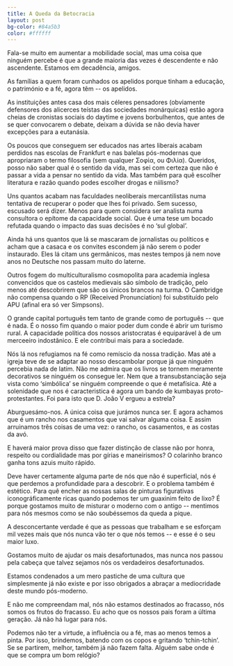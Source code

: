 ```yaml
---
title: A Queda da Betocracia
layout: post
bg-color: #84a5b3
color: #ffffff
---
```


Fala-se muito em aumentar a mobilidade social, mas uma coisa que ninguém percebe é que a grande maioria das vezes é descendente e não ascendente. Estamos em decadência, amigos.

As famílias a quem foram cunhados os apelidos porque tinham a educação, o património e a fé, agora têm -- os apelidos.

As instituições antes casa dos mais céleres pensadores (obviamente defensores dos alicerces teístas das sociedades monárquicas) estão agora cheias de cronistas sociais do daytime e jovens borbulhentos, que antes de se quer convocarem o debate, deixam a dúvida se não devia haver excepções para a eutanásia.

Os poucos que conseguem ser educados nas artes liberais acabam perdidos nas escolas de Frankfurt e nas balelas pós-modernas que apropriaram o termo filosofia (sem qualquer Σοφία, ou Φιλία). Queridos, posso não saber qual é o sentido da vida, mas sei com certeza que não é passar a vida a pensar no sentido da vida. Mas também para quê escolher literatura e razão quando podes escolher drogas e niilismo?

Uns quantos acabam nas faculdades neoliberais mercantilistas numa tentativa de recuperar o poder que lhes foi privado. Sem sucesso, escusado será dizer. Menos para quem considera ser analista numa consultora o epítome da capacidade social. Que é uma tese um bocado refutada quando o impacto das suas decisões é no ‘sul global’.

Ainda há uns quantos que lá se mascaram de jornalistas ou políticos e acham que a casaca e os convites escondem já não serem o poder instaurado. Eles lá citam uns germânicos, mas nestes tempos já nem nove anos no Deutsche nos passam muito do laterne.

Outros fogem do multiculturalismo cosmopolita para academia inglesa convencidos que os castelos medievais são símbolo de tradição, pelo menos até descobrirem que são os únicos brancos na turma. O Cambridge não compensa quando o RP (Received Pronunciation) foi substituído pelo APU (afinal era só ver Simpsons).

O grande capital português tem tanto de grande como de português -- que é nada. É o nosso fim quando o maior poder dum conde é abrir um turismo rural. A capacidade política dos nossos aristocratas é equiparável à de um merceeiro indostânico. E ele contribui mais para a sociedade.

Nós lá nos refugiamos na fé como remíscio da nossa tradição. Mas até a igreja teve de se adaptar ao nosso descambolar porque já que ninguém percebia nada de latim. Não me admira que os livros se tornem meramente decorativos se ninguém os consegue ler. Nem que a transubstanciação seja vista como ‘simbólica’ se ninguém compreende o que é metafísica. Até a solenidade que nos é caracteristica é agora um bando de kumbayas proto-protestantes. Foi para isto que D. João V ergueu a estrela?

Aburguesámo-nos. A única coisa que jurámos nunca ser. E agora achamos que é um rancho nos casamentos que vai salvar alguma coisa. E assim arruinamos três coisas de uma vez: o rancho, os casamentos, e as costas da avó.

E haverá maior prova disso que fazer distinção de classe não por honra, respeito ou cordialidade mas por gírias e maneirismos? O colarinho branco ganha tons azuis muito rápido.

Deve haver certamente alguma parte de nós que não é superficial, nós é que perdemos a profundidade para a descobrir.
E o problema também é estético. Para quê encher as nossas salas de pinturas figurativas iconográficamente ricas quando podemos ter um guaxinim feito de lixo? É porque gostamos muito de misturar o moderno com o antigo -- mentimos para nós mesmos como se não soubéssemos da queda a pique.

A desconcertante verdade é que as pessoas que trabalham e se esforçam mil vezes mais que nós nunca vão ter o que nós temos -- e esse é o seu maior luxo.

Gostamos muito de ajudar os mais desafortunados, mas nunca nos passou pela cabeça que talvez sejamos nós os verdadeiros desafortunados.

Estamos condenados a um mero pastiche de uma cultura que simplesmente já não existe e por isso obrigados a abraçar a mediocridade deste mundo pós-moderno.

E não me compreendam mal, nós não estamos destinados ao fracasso, nós somos os frutos do fracasso.
Eu acho que os nossos pais foram a última geração. Já não há lugar para nós.

Podemos não ter a virtude, a influência ou a fé, mas ao menos temos a pinta. Por isso, brindemos, batendo com os copos e gritando ‘tchin-tchin’. Se se partirem, melhor, também já não fazem falta. Alguém sabe onde é que se compra um bom relógio?



